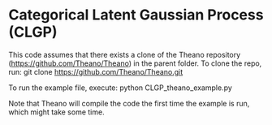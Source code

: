 Categorical Latent Gaussian Process (CLGP)
====

This code assumes that there exists a clone of the Theano repository (https://github.com/Theano/Theano) in the parent folder. To clone the repo, run:
git clone https://github.com/Theano/Theano.git

To run the example file, execute:
python CLGP_theano_example.py

Note that Theano will compile the code the first time the example is run, which might take some time.

